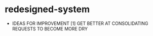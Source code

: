 # redesigned-system

- IDEAS FOR IMPROVEMENT
  [1] GET BETTER AT CONSOLIDATING REQUESTS TO BECOME MORE DRY
